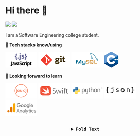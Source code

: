 # Hi there 👋

<a href="https://twitter.com/foyoodo" target="_blank"><img src="https://img.shields.io/badge/-@foyoodo-1ea1f2?style=flat-square&labelColor=1ea1f2&logo=twitter&logoColor=white&link=https://twitter.com/foyoodo" /></a>
<a href="mailto:foyoodo@gmail.com" target="_blank"><img src="https://img.shields.io/badge/-foyoodo@gmail.com-d4483c?style=flat-square&labelColor=d4483c&logo=gmail&logoColor=white&link=mailto:foyoodo@gmail.com" /></a>

I am a Software Engineering college student.

**💫 Tech stacks know/using**

<code><a href="https://www.javascript.com/" target="_blank"><img height="50" src="https://raw.githubusercontent.com/Treldo/Treldo/master/assets/JavaScript.svg"></a></code>
<code><a href="https://git-scm.com/" target="_blank"><img height="50" src="https://raw.githubusercontent.com/Treldo/Treldo/master/assets/Git.svg"></a></code>
<code><a href="https://www.mysql.com/" target="_blank"><img height="50" src="https://raw.githubusercontent.com/Treldo/Treldo/master/assets/MySQL.svg"></a></code>
<code><a href="https://isocpp.org/" target="_blank"><img height="50" src="https://raw.githubusercontent.com/Treldo/Treldo/master/assets/ISO_C++.svg"></a></code>


**🌟 Looking forward to learn**

<code><a href="https://developer.apple.com/library/archive/documentation/Cocoa/Conceptual/ProgrammingWithObjectiveC/" target="_blank"><img height="50" src="https://raw.githubusercontent.com/Treldo/Treldo/master/assets/Objective-C.svg"></a></code>
<code><a href="https://developer.apple.com/swift/" target="_blank"><img height="50" src="https://raw.githubusercontent.com/Treldo/Treldo/master/assets/Swift.svg"></a></code>
<code><a href="https://www.python.org/" target="_blank"><img height="50" src="https://raw.githubusercontent.com/Treldo/Treldo/master/assets/Python.svg"></a></code>
<code><a href="https://www.json.org/" target="_blank"><img height="50" src="https://raw.githubusercontent.com/Treldo/Treldo/master/assets/JSON.svg"></a></code>
<code><a href="https://analytics.google.com/" target="_blank"><img height="50" src="https://raw.githubusercontent.com/Treldo/Treldo/master/assets/Google_Analytics.svg"></a></code>

<br />

<details align="center">
  <summary><b><samp> Fold Text</samp></b></summary>
  <samp>
  </samp>
</details>